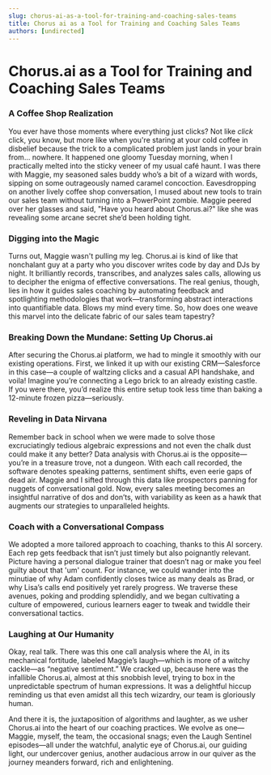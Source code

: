 ```yaml
---
slug: chorus-ai-as-a-tool-for-training-and-coaching-sales-teams
title: Chorus ai as a Tool for Training and Coaching Sales Teams
authors: [undirected]
---
```



# Chorus.ai as a Tool for Training and Coaching Sales Teams

### A Coffee Shop Realization

You ever have those moments where everything just clicks? Not like *click* click, you know, but more like when you're staring at your cold coffee in disbelief because the trick to a complicated problem just lands in your brain from... nowhere. It happened one gloomy Tuesday morning, when I practically melted into the sticky veneer of my usual café haunt. I was there with Maggie, my seasoned sales buddy who’s a bit of a wizard with words, sipping on some outrageously named caramel concoction. Eavesdropping on another lively coffee shop conversation, I mused about new tools to train our sales team without turning into a PowerPoint zombie. Maggie peered over her glasses and said, "Have you heard about Chorus.ai?" like she was revealing some arcane secret she’d been holding tight.

### Digging into the Magic

Turns out, Maggie wasn't pulling my leg. Chorus.ai is kind of like that nonchalant guy at a party who you discover writes code by day and DJs by night. It brilliantly records, transcribes, and analyzes sales calls, allowing us to decipher the enigma of effective conversations. The real genius, though, lies in how it guides sales coaching by automating feedback and spotlighting methodologies that work—transforming abstract interactions into quantifiable data. Blows my mind every time. So, how does one weave this marvel into the delicate fabric of our sales team tapestry?

### Breaking Down the Mundane: Setting Up Chorus.ai

After securing the Chorus.ai platform, we had to mingle it smoothly with our existing operations. First, we linked it up with our existing CRM—Salesforce in this case—a couple of waltzing clicks and a casual API handshake, and voila! Imagine you’re connecting a Lego brick to an already existing castle. If you were there, you’d realize this entire setup took less time than baking a 12-minute frozen pizza—seriously.

### Reveling in Data Nirvana

Remember back in school when we were made to solve those excruciatingly tedious algebraic expressions and not even the chalk dust could make it any better? Data analysis with Chorus.ai is the opposite—you’re in a treasure trove, not a dungeon. With each call recorded, the software denotes speaking patterns, sentiment shifts, even eerie gaps of dead air. Maggie and I sifted through this data like prospectors panning for nuggets of conversational gold. Now, every sales meeting becomes an insightful narrative of dos and don’ts, with variability as keen as a hawk that augments our strategies to unparalleled heights.

### Coach with a Conversational Compass

We adopted a more tailored approach to coaching, thanks to this AI sorcery. Each rep gets feedback that isn’t just timely but also poignantly relevant. Picture having a personal dialogue trainer that doesn’t nag or make you feel guilty about that 'um' count. For instance, we could wander into the minutiae of why Adam confidently closes twice as many deals as Brad, or why Lisa’s calls end positively yet rarely progress. We traverse these avenues, poking and prodding splendidly, and we began cultivating a culture of empowered, curious learners eager to tweak and twiddle their conversational tactics.

### Laughing at Our Humanity

Okay, real talk. There was this one call analysis where the AI, in its mechanical fortitude, labeled Maggie’s laugh—which is more of a witchy cackle—as “negative sentiment.” We cracked up, because here was the infallible Chorus.ai, almost at this snobbish level, trying to box in the unpredictable spectrum of human expressions. It was a delightful hiccup reminding us that even amidst all this tech wizardry, our team is gloriously human.

And there it is, the juxtaposition of algorithms and laughter, as we usher Chorus.ai into the heart of our coaching practices. We evolve as one—Maggie, myself, the team, the occasional snags; even the Laugh Sentinel episodes—all under the watchful, analytic eye of Chorus.ai, our guiding light, our undercover genius, another audacious arrow in our quiver as the journey meanders forward, rich and enlightening.